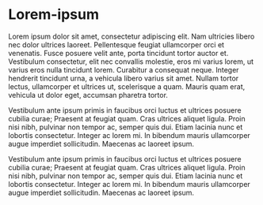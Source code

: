 # Lorem-ipsum
Lorem ipsum dolor sit amet, consectetur adipiscing elit. Nam ultricies libero nec dolor ultrices laoreet. Pellentesque feugiat ullamcorper orci et venenatis. Fusce posuere velit ante, porta tincidunt tortor auctor et. Vestibulum consectetur, elit nec convallis molestie, eros mi varius lorem, ut varius eros nulla tincidunt lorem. Curabitur a consequat neque. Integer hendrerit tincidunt urna, a vehicula libero varius sit amet. Nullam tortor lectus, ullamcorper et ultrices ut, scelerisque a quam. Mauris quam erat, vehicula ut dolor eget, accumsan pharetra tortor.

Vestibulum ante ipsum primis in faucibus orci luctus et ultrices posuere cubilia curae; Praesent at feugiat quam. Cras ultrices aliquet ligula. Proin nisi nibh, pulvinar non tempor ac, semper quis dui. Etiam lacinia nunc et lobortis consectetur. Integer ac lorem mi. In bibendum mauris ullamcorper augue imperdiet sollicitudin. Maecenas ac laoreet ipsum.

Vestibulum ante ipsum primis in faucibus orci luctus et ultrices posuere cubilia curae; Praesent at feugiat quam. Cras ultrices aliquet ligula. Proin nisi nibh, pulvinar non tempor ac, semper quis dui. Etiam lacinia nunc et lobortis consectetur. Integer ac lorem mi. In bibendum mauris ullamcorper augue imperdiet sollicitudin. Maecenas ac laoreet ipsum.

